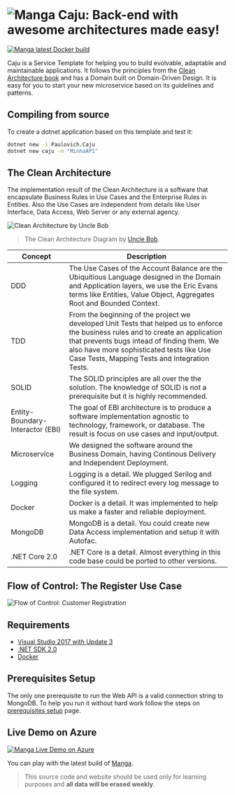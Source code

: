 ![Manga](https://raw.githubusercontent.com/ivanpaulovich/manga/master/docs/manga-icon.png) Caju: Back-end with awesome architectures made easy!
=========
[![Manga latest Docker build](https://dockerbuildbadges.quelltext.eu/status.svg?organization=ivanpaulovich&repository=manga)](https://hub.docker.com/r/ivanpaulovich/manga/)

Caju is a Service Template for helping you to build evolvable, adaptable and maintainable applications. It follows the principles from the [Clean Architecture book](https://www.amazon.com/Clean-Architecture-Craftsmans-Software-Structure/dp/0134494164) and has a Domain built on Domain-Driven Design. It is easy for you to start your new microservice based on its guidelines and patterns.

## Compiling from source

To create a dotnet application based on this template and test it:

```sh
dotnet new -i Paulovich.Caju
dotnet new caju -n "MinhaAPI"
```

## The Clean Architecture

The implementation result of the Clean Architecture is a software that encapsulate Business Rules in Use Cases and the Enterprise Rules in Entities. Also the Use Cases are independent from details like User Interface, Data Access, Web Server or any external agency. 

![Clean Architecture by Uncle Bob](https://raw.githubusercontent.com/ivanpaulovich/manga/master/docs/CleanArchitecture-Uncle-Bob.jpg)
> The Clean Architecture Diagram by [Uncle Bob](https://8thlight.com/blog/uncle-bob/2012/08/13/the-clean-architecture.html).

| Concept | Description |
| --- | --- |
| DDD | The Use Cases of the Account Balance are the Ubiquitious Language designed in the Domain and Application layers, we use the Eric Evans terms like Entities, Value Object, Aggregates Root and Bounded Context. |
| TDD | From the beginning of the project we developed Unit Tests that helped us to enforce the business rules and to create an application that prevents bugs intead of finding them. We also have more sophisticated tests like Use Case Tests, Mapping Tests and Integration Tests. |
| SOLID | The SOLID principles are all over the the solution. The knowledge of SOLID is not a prerequisite but it is highly recommended. |
| Entity-Boundary-Interactor (EBI) | The goal of EBI architecture is to produce a software implementation agnostic to technology, framework, or database. The result is focus on  use cases and input/output. |
| Microservice | We designed the software around the Business Domain, having Continous Delivery and Independent Deployment. |
| Logging | Logging is a detail. We plugged Serilog and configured it to redirect every log message to the file system. |
| Docker | Docker is a detail. It was implemented to help us make a faster and reliable deployment. |
| MongoDB | MongoDB is a detail. You could create new Data Access implementation and setup it with Autofac. |
| .NET Core 2.0 | .NET Core is a detail. Almost everything in this code base could be ported to other versions. |

## Flow of Control: The Register Use Case

![Flow of Control: Customer Registration](https://raw.githubusercontent.com/ivanpaulovich/manga/master/docs/Flow-Of-Control.png)

## Requirements
* [Visual Studio 2017 with Update 3](https://www.visualstudio.com/en-us/news/releasenotes/vs2017-relnotes)
* [.NET SDK 2.0](https://www.microsoft.com/net/download/core)
* [Docker](https://docs.docker.com/docker-for-windows/install/)

## Prerequisites Setup

The only one prerequisite to run the Web API is a valid connection string to MongoDB. To help you run it without hard work follow the steps on [prerequisites setup](https://github.com/ivanpaulovich/manga/wiki/Prerequisites-setup) page.

## Live Demo on Azure

[![Manga Live Demo on Azure](https://raw.githubusercontent.com/ivanpaulovich/manga/master/docs/Swagger.png)](http://grape.westus2.cloudapp.azure.com:8800/swagger)

You can play with the latest build of [Manga](http://grape.westus2.cloudapp.azure.com:8800/swagger "Manga").
> This source code and website should be used only for learning purposes and **all data will be erased weekly**.

